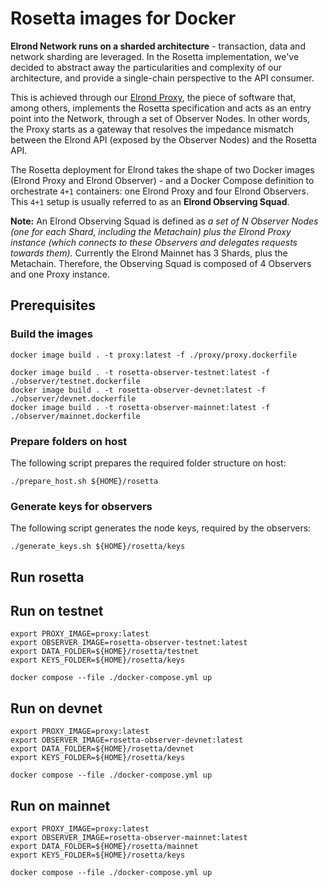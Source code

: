 # Rosetta images for Docker

**Elrond Network runs on a sharded architecture** - transaction, data and network sharding are leveraged. In the Rosetta implementation, we've decided to abstract away the particularities and complexity of our architecture, and provide a single-chain perspective to the API consumer.

This is achieved through our [Elrond Proxy](https://github.com/ElrondNetwork/elrond-proxy-go), the piece of software that, among others, implements the Rosetta specification and acts as an entry point into the Network, through a set of Observer Nodes. In other words, the Proxy starts as a gateway that resolves the impedance mismatch between the Elrond API (exposed by the Observer Nodes) and the Rosetta API.

The Rosetta deployment for Elrond takes the shape of two Docker images (Elrond Proxy and Elrond Observer) - and a Docker Compose definition to orchestrate `4+1` containers: one Elrond Proxy and four Elrond Observers. This `4+1` setup is usually referred to as an **Elrond Observing Squad**.


**Note:** An Elrond Observing Squad is defined as _a set of N Observer Nodes (one for each Shard, including the Metachain) plus the Elrond Proxy instance (which connects to these Observers and delegates requests towards them)._ Currently the Elrond Mainnet has 3 Shards, plus the Metachain. Therefore, the Observing Squad is composed of 4 Observers and one Proxy instance.

## Prerequisites

### Build the images

```
docker image build . -t proxy:latest -f ./proxy/proxy.dockerfile

docker image build . -t rosetta-observer-testnet:latest -f ./observer/testnet.dockerfile
docker image build . -t rosetta-observer-devnet:latest -f ./observer/devnet.dockerfile
docker image build . -t rosetta-observer-mainnet:latest -f ./observer/mainnet.dockerfile
```

### Prepare folders on host

The following script prepares the required folder structure on host:

```
./prepare_host.sh ${HOME}/rosetta
```

### Generate keys for observers

The following script generates the node keys, required by the observers:

```
./generate_keys.sh ${HOME}/rosetta/keys
```

## Run rosetta

## Run on testnet

```
export PROXY_IMAGE=proxy:latest
export OBSERVER_IMAGE=rosetta-observer-testnet:latest
export DATA_FOLDER=${HOME}/rosetta/testnet
export KEYS_FOLDER=${HOME}/rosetta/keys

docker compose --file ./docker-compose.yml up
```

## Run on devnet

```
export PROXY_IMAGE=proxy:latest
export OBSERVER_IMAGE=rosetta-observer-devnet:latest
export DATA_FOLDER=${HOME}/rosetta/devnet
export KEYS_FOLDER=${HOME}/rosetta/keys

docker compose --file ./docker-compose.yml up
```

## Run on mainnet

```
export PROXY_IMAGE=proxy:latest
export OBSERVER_IMAGE=rosetta-observer-mainnet:latest
export DATA_FOLDER=${HOME}/rosetta/mainnet
export KEYS_FOLDER=${HOME}/rosetta/keys

docker compose --file ./docker-compose.yml up
```
